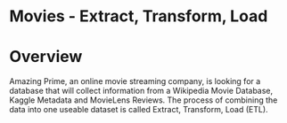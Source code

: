 # Movies - Extract, Transform, Load

# Overview 

Amazing Prime, an online movie streaming company, is looking for a database that will collect information from a Wikipedia Movie Database, Kaggle Metadata and MovieLens Reviews.  The process of combining the data into one useable dataset is called Extract, Transform, Load (ETL).  
